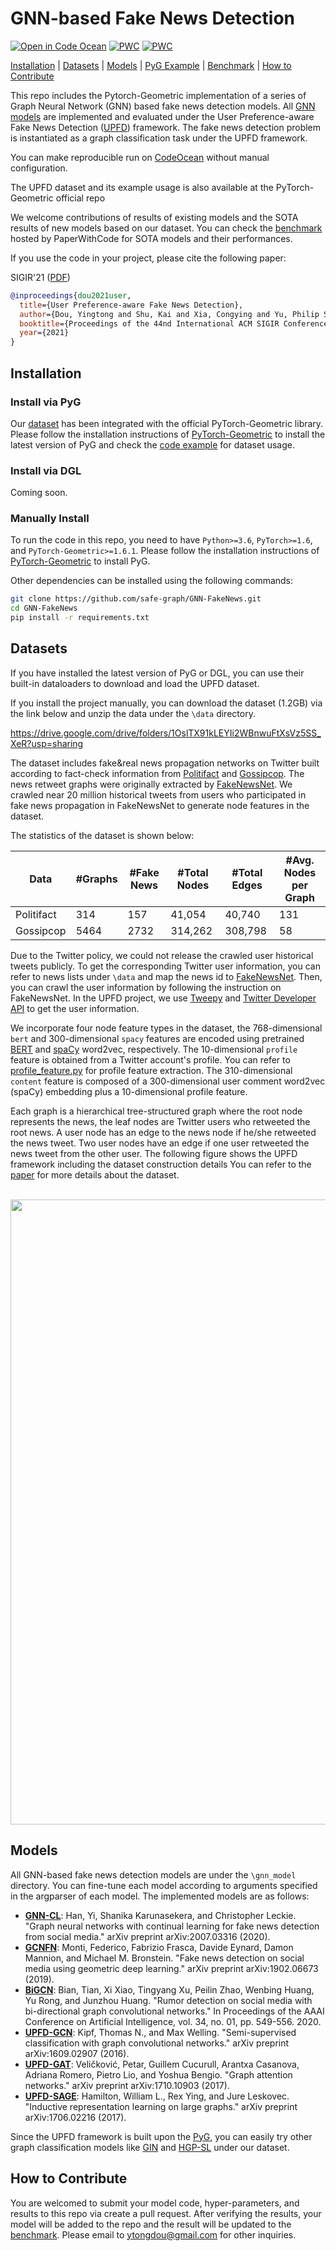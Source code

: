 # GNN-based Fake News Detection
[![Open in Code Ocean](https://codeocean.com/codeocean-assets/badge/open-in-code-ocean.svg)](https://codeocean.com/capsule/7305473/tree)
[![PWC](https://img.shields.io/endpoint.svg?url=https://paperswithcode.com/badge/user-preference-aware-fake-news-detection/graph-classification-on-upfd-gos)](https://paperswithcode.com/sota/graph-classification-on-upfd-gos?p=user-preference-aware-fake-news-detection)
[![PWC](https://img.shields.io/endpoint.svg?url=https://paperswithcode.com/badge/user-preference-aware-fake-news-detection/graph-classification-on-upfd-pol)](https://paperswithcode.com/sota/graph-classification-on-upfd-pol?p=user-preference-aware-fake-news-detection)

[Installation](#installation) | [Datasets](#datasets) | [Models](#models) |  [PyG Example](https://github.com/rusty1s/pytorch_geometric/blob/master/examples/upfd.py)  | [Benchmark](https://paperswithcode.com/dataset/upfd) | [How to Contribute](#how-to-contribute)


This repo includes the Pytorch-Geometric implementation of a series of Graph Neural Network (GNN) based fake news detection models.
All [GNN models](#user-guide) are implemented and evaluated under the User Preference-aware Fake News Detection ([UPFD](https://arxiv.org/pdf/2104.12259.pdf)) framework.
The fake news detection problem is instantiated as a graph classification task under the UPFD framework. 

You can make reproducible run on [CodeOcean](https://codeocean.com/capsule/7305473/tree) without manual configuration.

The UPFD dataset and its example usage is also available at the PyTorch-Geometric official repo

We welcome contributions of results of existing models and the SOTA results of new models based on our dataset.
You can check the [benchmark](https://paperswithcode.com/dataset/upfd) hosted by PaperWithCode for SOTA models and their performances.

If you use the code in your project, please cite the following paper:

SIGIR'21 ([PDF](https://arxiv.org/pdf/2104.12259.pdf))
```bibtex
@inproceedings{dou2021user,
  title={User Preference-aware Fake News Detection},
  author={Dou, Yingtong and Shu, Kai and Xia, Congying and Yu, Philip S. and Sun, Lichao},
  booktitle={Proceedings of the 44nd International ACM SIGIR Conference on Research and Development in Information Retrieval},
  year={2021}
}
```

## Installation

### Install via PyG

Our [dataset](https://github.com/rusty1s/pytorch_geometric/blob/master/torch_geometric/datasets/upfd.py) has been integrated with the official PyTorch-Geometric library. Please follow the installation instructions of [PyTorch-Geometric](https://github.com/rusty1s/pytorch_geometric) to install the latest version of PyG and check the [code example](https://github.com/rusty1s/pytorch_geometric/blob/master/examples/upfd.py) for dataset usage.


### Install via DGL

Coming soon.

### Manually Install

To run the code in this repo, you need to have `Python>=3.6`, `PyTorch>=1.6`, and `PyTorch-Geometric>=1.6.1`.
Please follow the installation instructions of [PyTorch-Geometric](https://github.com/rusty1s/pytorch_geometric) to install PyG.

Other dependencies can be installed using the following commands:

```bash
git clone https://github.com/safe-graph/GNN-FakeNews.git
cd GNN-FakeNews
pip install -r requirements.txt
```

## Datasets

If you have installed the latest version of PyG or DGL, you can use their built-in dataloaders to download and load the UPFD dataset.

If you install the project manually, you can download the dataset (1.2GB) via the link below and
unzip the data under the `\data` directory.

https://drive.google.com/drive/folders/1OslTX91kLEYIi2WBnwuFtXsVz5SS_XeR?usp=sharing

The dataset includes fake&real news propagation networks on Twitter built according to fact-check information from
[Politifact](https://www.politifact.com/) and [Gossipcop](https://www.gossipcop.com/).
The news retweet graphs were originally extracted by [FakeNewsNet](https://github.com/KaiDMML/FakeNewsNet).
We crawled near 20 million historical tweets from users who participated in fake news propagation in FakeNewsNet to
generate node features in the dataset.

The statistics of the dataset is shown below:

| Data  | #Graphs  | #Fake News| #Total Nodes  | #Total Edges  | #Avg. Nodes per Graph  |
|-------|--------|--------|--------|--------|--------|
| Politifact | 314   |   157    |  41,054  | 40,740 |  131 |
| Gossipcop |  5464  |   2732   |  314,262  | 308,798  |  58  |


Due to the Twitter policy, we could not release the crawled user historical tweets publicly.
To get the corresponding Twitter user information, you can refer to news lists under `\data`
and map the news id to [FakeNewsNet](https://github.com/KaiDMML/FakeNewsNet).
Then, you can crawl the user information by following the instruction on FakeNewsNet.
In the UPFD project, we use [Tweepy](https://www.tweepy.org/) and [Twitter Developer API](https://developer.twitter.com/en) to get the user information.

We incorporate four node feature types in the dataset, the 768-dimensional `bert` and 300-dimensional `spacy` features 
are encoded using pretrained [BERT](https://github.com/hanxiao/bert-as-service) and [spaCy](https://spacy.io/models/en#en_core_web_lg) word2vec, respectively.
The 10-dimensional `profile` feature is obtained from a Twitter account's profile.
You can refer to [profile_feature.py](https://github.com/safe-graph/GNN-FakeNews/blob/master/utils/profile_feature.py) for profile feature extraction.
The 310-dimensional `content` feature is composed of a 300-dimensional user comment word2vec (spaCy) embedding
plus a 10-dimensional profile feature.

Each graph is a hierarchical tree-structured graph where the root node represents the news, the leaf nodes are Twitter users who retweeted the root news.
A user node has an edge to the news node if he/she retweeted the news tweet. Two user nodes have an edge if one user retweeted the news tweet from the other user.
The following figure shows the UPFD framework including the dataset construction details 
You can refer to the [paper](https://arxiv.org/pdf/2005.00625.pdf) for more details about the dataset.

<p align="center">
    <br>
    <a href="https://github.com/safe-graph/GNN-FakeNews">
        <img src="https://github.com/safe-graph/GNN-FakeNews/blob/main/overview.png" width="1000"/>
    </a>
    <br>
<p>

## Models

All GNN-based fake news detection models are under the `\gnn_model` directory.
You can fine-tune each model according to arguments specified in the argparser of each model.
The implemented models are as follows:

* **[GNN-CL](https://arxiv.org/pdf/2007.03316.pdf)**: Han, Yi, Shanika Karunasekera, and Christopher Leckie. "Graph neural networks with continual learning for fake news detection from social media." arXiv preprint arXiv:2007.03316 (2020).
* **[GCNFN](https://arxiv.org/pdf/1902.06673.pdf)**: Monti, Federico, Fabrizio Frasca, Davide Eynard, Damon Mannion, and Michael M. Bronstein. "Fake news detection on social media using geometric deep learning." arXiv preprint arXiv:1902.06673 (2019).
* **[BiGCN](https://arxiv.org/pdf/2001.06362.pdf)**: Bian, Tian, Xi Xiao, Tingyang Xu, Peilin Zhao, Wenbing Huang, Yu Rong, and Junzhou Huang. "Rumor detection on social media with bi-directional graph convolutional networks." In Proceedings of the AAAI Conference on Artificial Intelligence, vol. 34, no. 01, pp. 549-556. 2020.
* **[UPFD-GCN](https://arxiv.org/pdf/1609.02907.pdf)**: Kipf, Thomas N., and Max Welling. "Semi-supervised classification with graph convolutional networks." arXiv preprint arXiv:1609.02907 (2016).
* **[UPFD-GAT](https://arxiv.org/pdf/1710.10903.pdf)**: Veličković, Petar, Guillem Cucurull, Arantxa Casanova, Adriana Romero, Pietro Lio, and Yoshua Bengio. "Graph attention networks." arXiv preprint arXiv:1710.10903 (2017).
* **[UPFD-SAGE](https://cs.stanford.edu/people/jure/pubs/graphsage-nips17.pdf)**: Hamilton, William L., Rex Ying, and Jure Leskovec. "Inductive representation learning on large graphs." arXiv preprint arXiv:1706.02216 (2017).

Since the UPFD framework is built upon the [PyG](https://github.com/rusty1s/pytorch_geometric), you can easily try other graph classification models
like [GIN](https://github.com/rusty1s/pytorch_geometric/blob/master/examples/mutag_gin.py) and [HGP-SL](https://github.com/cszhangzhen/HGP-SL)
under our dataset.


## How to Contribute
You are welcomed to submit your model code, hyper-parameters, and results to this repo via create a pull request.
After verifying the results, your model will be added to the repo and the result will be updated to the [benchmark](https://paperswithcode.com/dataset/upfd).
Please email to [ytongdou@gmail.com](mailto:ytongdou@gmail.com) for other inquiries.
